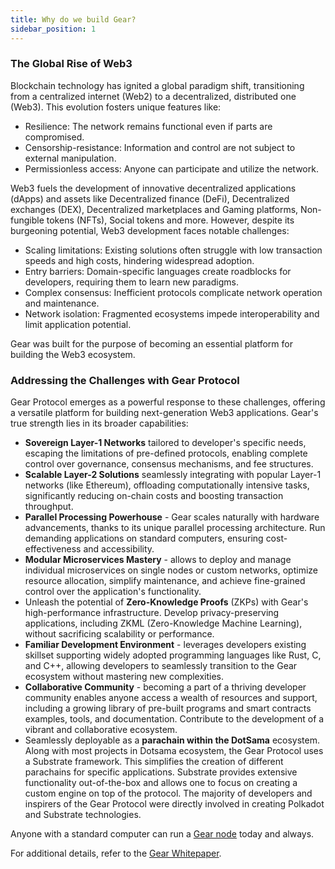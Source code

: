 ```yaml
---
title: Why do we build Gear?
sidebar_position: 1
---
```


### The Global Rise of Web3

Blockchain technology has ignited a global paradigm shift, transitioning from a centralized internet (Web2) to a decentralized, distributed one (Web3). This evolution fosters unique features like:
- Resilience: The network remains functional even if parts are compromised.
- Censorship-resistance: Information and control are not subject to external manipulation.
- Permissionless access: Anyone can participate and utilize the network.

Web3 fuels the development of innovative decentralized applications (dApps) and assets like Decentralized finance (DeFi), Decentralized exchanges (DEX), Decentralized marketplaces and Gaming platforms, Non-fungible tokens (NFTs), Social tokens and more.
However, despite its burgeoning potential, Web3 development faces notable challenges:
- Scaling limitations: Existing solutions often struggle with low transaction speeds and high costs, hindering widespread adoption.
- Entry barriers: Domain-specific languages create roadblocks for developers, requiring them to learn new paradigms.
- Complex consensus: Inefficient protocols complicate network operation and maintenance.
- Network isolation: Fragmented ecosystems impede interoperability and limit application potential.

Gear was built for the purpose of becoming an essential platform for building the Web3 ecosystem.

### Addressing the Challenges with Gear Protocol

Gear Protocol emerges as a powerful response to these challenges, offering a versatile platform for building next-generation Web3 applications. Gear's true strength lies in its broader capabilities:

- **Sovereign Layer-1 Networks** tailored to developer's specific needs, escaping the limitations of pre-defined protocols, enabling complete control over governance, consensus mechanisms, and fee structures.
- **Scalable Layer-2 Solutions** seamlessly integrating with popular Layer-1 networks (like Ethereum), offloading computationally intensive tasks, significantly reducing on-chain costs and boosting transaction throughput.
- **Parallel Processing Powerhouse** - Gear scales naturally with hardware advancements, thanks to its unique parallel processing architecture. Run demanding applications on standard computers, ensuring cost-effectiveness and accessibility.
- **Modular Microservices Mastery** - allows to deploy and manage individual microservices on single nodes or custom networks, optimize resource allocation, simplify maintenance, and achieve fine-grained control over the application's functionality.
- Unleash the potential of **Zero-Knowledge Proofs** (ZKPs) with Gear's high-performance infrastructure. Develop privacy-preserving applications, including ZKML (Zero-Knowledge Machine Learning), without sacrificing scalability or performance.
- **Familiar Development Environment** - leverages developers existing skillset supporting widely adopted programming languages like Rust, C, and C++, allowing developers to seamlessly transition to the Gear ecosystem without mastering new complexities.
- **Collaborative Community** - becoming a part of a thriving developer community enables anyone access a wealth of resources and support, including a growing library of pre-built programs and smart contracts examples, tools, and documentation. Contribute to the development of a vibrant and collaborative ecosystem.
- Seamlessly deployable as a **parachain within the DotSama** ecosystem. Along with most projects in Dotsama ecosystem, the Gear Protocol uses a Substrate framework. This simplifies the creation of different parachains for specific applications. Substrate provides extensive functionality out-of-the-box and allows one to focus on creating a custom engine on top of the protocol. The majority of developers and inspirers of the Gear Protocol were directly involved in creating Polkadot and Substrate technologies. 

Anyone with a standard computer can run a [Gear node](../node/setting-up.mdx) today and always. 

For additional details, refer to the [Gear Whitepaper](https://whitepaper.gear.foundation).
